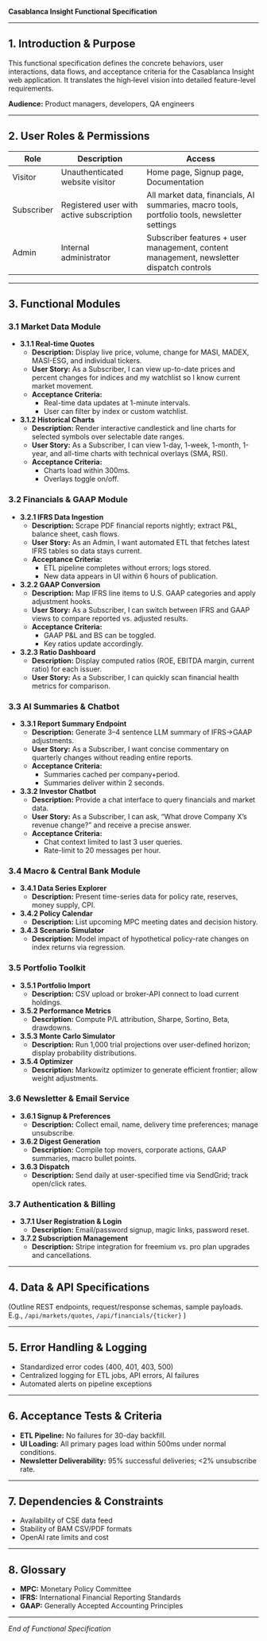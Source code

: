 **Casablanca Insight Functional Specification**

---

## 1. Introduction & Purpose
This functional specification defines the concrete behaviors, user interactions, data flows, and acceptance criteria for the Casablanca Insight web application. It translates the high‑level vision into detailed feature-level requirements.

**Audience:** Product managers, developers, QA engineers

---

## 2. User Roles & Permissions

| Role         | Description                                        | Access                                        |
|--------------|----------------------------------------------------|-----------------------------------------------|
| Visitor      | Unauthenticated website visitor                    | Home page, Signup page, Documentation         |
| Subscriber   | Registered user with active subscription           | All market data, financials, AI summaries, macro tools, portfolio tools, newsletter settings |
| Admin        | Internal administrator                             | Subscriber features + user management, content management, newsletter dispatch controls |

---

## 3. Functional Modules

### 3.1 Market Data Module
- **3.1.1 Real-time Quotes**  
  - **Description:** Display live price, volume, change for MASI, MADEX, MASI-ESG, and individual tickers.  
  - **User Story:** As a Subscriber, I can view up-to-date prices and percent changes for indices and my watchlist so I know current market movement.  
  - **Acceptance Criteria:**  
    - Real-time data updates at 1-minute intervals.  
    - User can filter by index or custom watchlist.
- **3.1.2 Historical Charts**  
  - **Description:** Render interactive candlestick and line charts for selected symbols over selectable date ranges.  
  - **User Story:** As a Subscriber, I can view 1-day, 1-week, 1-month, 1-year, and all-time charts with technical overlays (SMA, RSI).  
  - **Acceptance Criteria:**  
    - Charts load within 300ms.  
    - Overlays toggle on/off.

### 3.2 Financials & GAAP Module
- **3.2.1 IFRS Data Ingestion**  
  - **Description:** Scrape PDF financial reports nightly; extract P&L, balance sheet, cash flows.  
  - **User Story:** As an Admin, I want automated ETL that fetches latest IFRS tables so data stays current.  
  - **Acceptance Criteria:**  
    - ETL pipeline completes without errors; logs stored.  
    - New data appears in UI within 6 hours of publication.
- **3.2.2 GAAP Conversion**  
  - **Description:** Map IFRS line items to U.S. GAAP categories and apply adjustment hooks.  
  - **User Story:** As a Subscriber, I can switch between IFRS and GAAP views to compare reported vs. adjusted results.  
  - **Acceptance Criteria:**  
    - GAAP P&L and BS can be toggled.  
    - Key ratios update accordingly.
- **3.2.3 Ratio Dashboard**  
  - **Description:** Display computed ratios (ROE, EBITDA margin, current ratio) for each issuer.  
  - **User Story:** As a Subscriber, I can quickly scan financial health metrics for comparison.  
  
### 3.3 AI Summaries & Chatbot
- **3.3.1 Report Summary Endpoint**  
  - **Description:** Generate 3–4 sentence LLM summary of IFRS→GAAP adjustments.  
  - **User Story:** As a Subscriber, I want concise commentary on quarterly changes without reading entire reports.  
  - **Acceptance Criteria:**  
    - Summaries cached per company+period.  
    - Summaries deliver within 2 seconds.
- **3.3.2 Investor Chatbot**  
  - **Description:** Provide a chat interface to query financials and market data.  
  - **User Story:** As a Subscriber, I can ask, “What drove Company X’s revenue change?” and receive a precise answer.  
  - **Acceptance Criteria:**  
    - Chat context limited to last 3 user queries.  
    - Rate-limit to 20 messages per hour.

### 3.4 Macro & Central Bank Module
- **3.4.1 Data Series Explorer**  
  - **Description:** Present time-series data for policy rate, reserves, money supply, CPI.  
- **3.4.2 Policy Calendar**  
  - **Description:** List upcoming MPC meeting dates and decision history.  
- **3.4.3 Scenario Simulator**  
  - **Description:** Model impact of hypothetical policy-rate changes on index returns via regression.  

### 3.5 Portfolio Toolkit
- **3.5.1 Portfolio Import**  
  - **Description:** CSV upload or broker-API connect to load current holdings.  
- **3.5.2 Performance Metrics**  
  - **Description:** Compute P/L attribution, Sharpe, Sortino, Beta, drawdowns.  
- **3.5.3 Monte Carlo Simulator**  
  - **Description:** Run 1,000 trial projections over user-defined horizon; display probability distributions.  
- **3.5.4 Optimizer**  
  - **Description:** Markowitz optimizer to generate efficient frontier; allow weight adjustments.  

### 3.6 Newsletter & Email Service
- **3.6.1 Signup & Preferences**  
  - **Description:** Collect email, name, delivery time preferences; manage unsubscribe.  
- **3.6.2 Digest Generation**  
  - **Description:** Compile top movers, corporate actions, GAAP summaries, macro bullet points.  
- **3.6.3 Dispatch**  
  - **Description:** Send daily at user-specified time via SendGrid; track open/click rates.  

### 3.7 Authentication & Billing
- **3.7.1 User Registration & Login**  
  - **Description:** Email/password signup, magic links, password reset.  
- **3.7.2 Subscription Management**  
  - **Description:** Stripe integration for freemium vs. pro plan upgrades and cancellations.  

---

## 4. Data & API Specifications
(Outline REST endpoints, request/response schemas, sample payloads. E.g., `/api/markets/quotes`, `/api/financials/{ticker}` )

---

## 5. Error Handling & Logging
- Standardized error codes (400, 401, 403, 500)  
- Centralized logging for ETL jobs, API errors, AI failures  
- Automated alerts on pipeline exceptions

---

## 6. Acceptance Tests & Criteria
- **ETL Pipeline:** No failures for 30-day backfill.  
- **UI Loading:** All primary pages load within 500ms under normal conditions.  
- **Newsletter Deliverability:** 95% successful deliveries; <2% unsubscribe rate.

---

## 7. Dependencies & Constraints
- Availability of CSE data feed  
- Stability of BAM CSV/PDF formats  
- OpenAI rate limits and cost  

---

## 8. Glossary
- **MPC:** Monetary Policy Committee  
- **IFRS:** International Financial Reporting Standards  
- **GAAP:** Generally Accepted Accounting Principles

---

*End of Functional Specification*

